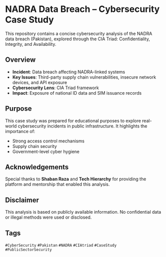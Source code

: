 # NADRA Data Breach – Cybersecurity Case Study

This repository contains a concise cybersecurity analysis of the NADRA data breach (Pakistan), explored through the CIA Triad: Confidentiality, Integrity, and Availability.

## Overview

- **Incident**: Data breach affecting NADRA-linked systems
- **Key Issues**: Third-party supply chain vulnerabilities, insecure network devices, and API exposure
- **Cybersecurity Lens**: CIA Triad framework
- **Impact**: Exposure of national ID data and SIM issuance records

## Purpose

This case study was prepared for educational purposes to explore real-world cybersecurity incidents in public infrastructure. It highlights the importance of:

- Strong access control mechanisms
- Supply chain security
- Government-level cyber hygiene

## Acknowledgements

Special thanks to **Shaban Raza** and **Tech Hierarchy** for providing the platform and mentorship that enabled this analysis.

## Disclaimer

This analysis is based on publicly available information. No confidential data or illegal methods were used or disclosed.

## Tags

`#CyberSecurity` `#Pakistan` `#NADRA` `#CIAtriad` `#CaseStudy` `#PublicSectorSecurity`
